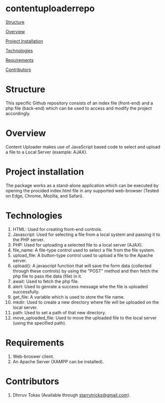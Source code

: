 # contentuploaderrepo
[Structure](#structure)

[Overview](#overview)

[Project Installation](#project-installation)

[Technologies](#technologies)

[Requirements](#requirements)

[Contributors](#contributors)

# Structure

This specific Github repository consists of an index file (front-end) and a php file (back-end) which can be used to access and modify the project accordingly.

# Overview

Content Uploader makes use of JavaScript based code to select and upload a file to a Local Server (example: AJAX).


# Project installation

The package works as a stand-alone application which can be executed by opening the procided index.html file in any supported web-browser (Tested on Edge, Chrome, Mozilla, and Safari).

# Technologies

1. HTML: Used for creating front-end controls.
2. Javascript: Used for selecting a file from a local system and passing it to the PHP server.
3. PHP: Used for uploading a selected file to a local server (AJAX).
4. file_name: A file-type control used to select a file from the file system.
5. upload_file: A button-type control used to upload a file to the Apache server.
6. upload(): A javascript function that will save the form data (collected through these controls) by using the "POST" method and then fetch the php file to pass the data (file) in it.
7. await: Used to fetch the php file.
8. alert: Used to genrate a success message whe the file is uploaded successfully.
9. get_file: A variable which is used to store the file name.
10. mkdir: Used to create a new directory where file will be uploaded on the local server.
11. path: Used to set a path of that new directory.
12. move_uploaded_file: Used to move the uploaded file to the local server (using the specified path).

# Requirements

1. Web-broswer client.
2. An Apache Server (XAMPP can be installed).

# Contributors

1. Dhrruv Tokas (Available through starrytricks@gmail.com).



